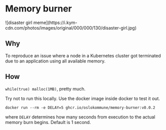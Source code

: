 # Memory burner

<div style="width: 100%; display: flex;">
![disaster girl meme](https://i.kym-cdn.com/photos/images/original/000/000/130/disaster-girl.jpg)
</div>

## Why

To reproduce an issue where a node in a Kubernetes cluster got terminated due
to an application using all available memory.

## How

`while(true) malloc(1MB)`, pretty much.

Try not to run this locally. Use the docker image inside docker to test it out.

```shell
docker run --rm -e DELAY=5 ghcr.io/oslokommune/memory-burner:v0.0.2
```

where `DELAY` determines how many seconds from execution to the actual memory
burn begins. Default is 1 second.
